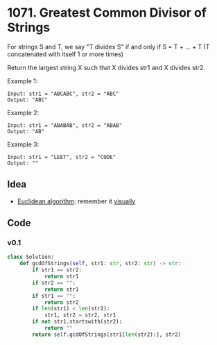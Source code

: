 # 1071. Greatest Common Divisor of Strings
 

For strings S and T, we say "T divides S" if and only if S = T + ... + T  (T concatenated with itself 1 or more times)

Return the largest string X such that X divides str1 and X divides str2.

 

Example 1:

```
Input: str1 = "ABCABC", str2 = "ABC"
Output: "ABC"
```

Example 2:

```
Input: str1 = "ABABAB", str2 = "ABAB"
Output: "AB"
```

Example 3:

```
Input: str1 = "LEET", str2 = "CODE"
Output: ""
```

## Idea

- [Euclidean algorithm](https://www.wikiwand.com/en/Euclidean_algorithm): remember it [visually](https://upload.wikimedia.org/wikipedia/commons/e/e2/Euclidean_algorithm_252_105_animation_flipped.gif)

## Code 

### v0.1 

``` python
class Solution:
    def gcdOfStrings(self, str1: str, str2: str) -> str:
        if str1 == str2:
            return str1
        if str2 == "":
            return str1
        if str1 == "":
            return str2
        if len(str1) < len(str2):
            str1, str2 = str2, str1
        if not str1.startswith(str2):
            return "" 
        return self.gcdOfStrings(str1[len(str2):], str2)
```